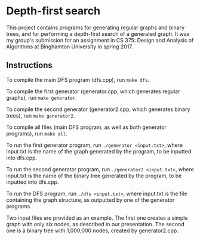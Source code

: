 
# Depth-first search #

This project contains programs for generating regular graphs and binary trees, and for performing a depth-first search of a generated graph. It was my group's submission for an assignment in CS 375: Design and Analysis of Algorithms at Binghamton University in spring 2017.

## Instructions ##

To compile the main DFS program (dfs.cpp), run `make dfs`.

To compile the first generator (generator.cpp, which generates regular graphs), run `make generator`.

To compile the second generator (generator2.cpp, which generates binary trees), run `make generator2`.

To compile all files (main DFS program, as well as both generator programs), run `make all`.

To run the first generator program, run `./generator <input.txt>`, where input.txt is the name of the graph generated by the program, to be inputted into dfs.cpp.

To run the second generator program, run `./generator2 <input.txt>`, where input.txt is the name of the binary tree generated by the program, to be inputted into dfs.cpp.

To run the DFS program, run `./dfs <input.txt>`, where input.txt is the file containing the graph structure, as outputted by one of the generator programs.

Two input files are provided as an example. The first one creates a simple graph with only six nodes, as described in our presentation. The second one is a binary tree with 1,000,000 nodes, created by generator2.cpp.

